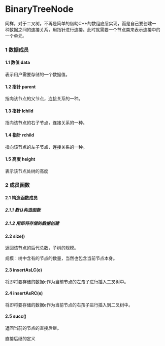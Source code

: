 # BinaryTreeNode

同样，对于二叉树，不再是简单的借助C++的数组底层实现，而是自己要创建一种数据之间的连接关系，用指针进行连接。此时就需要一个节点类来表示连接中的一个单元。

### 1 数据成员

#### 1.1 数值 data

表示用户需要存储的一个数据值。

#### 1.2 指针 parent

指向该节点的父节点，连接关系的一种。

#### 1.3 指针 lchild

指向该节点的右子节点，连接关系的一种。

#### 1.4 指针 rchild

指向该节点的左子节点，连接关系的一种。

#### 1.5 高度 height

表示该节点处树的高度

### 2 成员函数

#### 2.1 构造函数成员

##### 2.1.1 默认构造函数

##### 2.1.2 用即将存储的数据创建

#### 2.2 size()

返回该节点的后代总数，子树的规模。

规模：树中含有的节点的数量，当然也包含当前节点本身。

#### 2.3 insertAsLC(e)

将即将要存储的数据e作为当前节点的左孩子进行插入二叉树中。

#### 2.4 insertAsRC(e)

将即将要存储的数据e作为当前节点的右孩子进行插入到二叉树中。

#### 2.5 succ()

返回当前的节点的直接后继。

直接后继的定义

